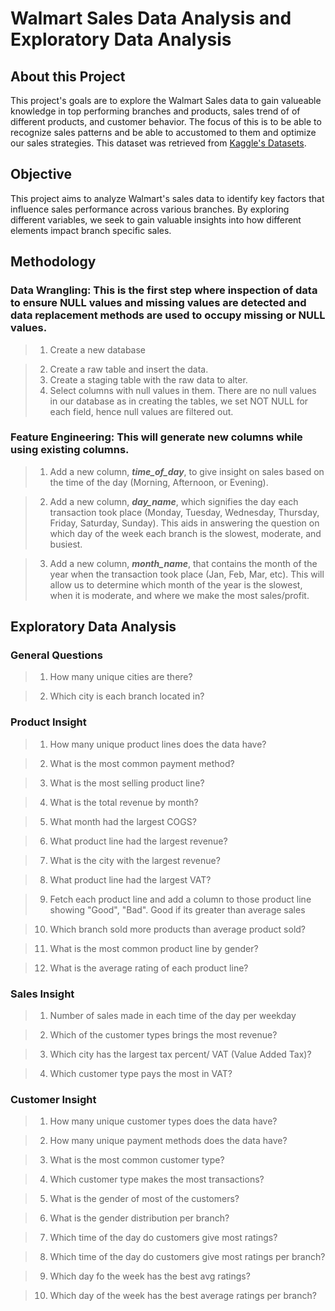 # Walmart Sales Data Analysis and Exploratory Data Analysis
 
## About this Project
This project's goals are to explore the Walmart Sales data to gain valueable knowledge in top performing branches and products, sales trend of of different products, and customer behavior. The focus of this is to be able to recognize sales patterns and be able to accustomed to them and optimize our sales strategies. This dataset was retrieved from [Kaggle's Datasets](https://www.kaggle.com/c/walmart-recruiting-store-sales-forecasting).

## Objective
This project aims to analyze Walmart's sales data to identify key factors that influence sales performance across various branches. By exploring different variables, we seek to gain valuable insights into how different elements impact branch specific sales.

## Methodology
### Data Wrangling: This is the first step where inspection of data to ensure NULL values and missing values are detected and data replacement methods are used to occupy missing or NULL values.
> 1. Create a new database

> 2. Create a raw table and insert the data.
> 3. Create a staging table with the raw data to alter.
> 4. Select columns with null values in them. There are no null values in our database as in creating the tables, we set NOT NULL for each field, hence null values are filtered out.

### Feature Engineering: This will generate new columns while using existing columns.
> 1. Add a new column, **_time_of_day_**, to give insight on sales based on the time of the day (Morning, Afternoon, or Evening).
   
> 2. Add a new column, **_day_name_**, which signifies the day each transaction took place (Monday, Tuesday, Wednesday, Thursday, Friday, Saturday, Sunday). This aids in answering the question on which day of the week each branch is the slowest, moderate, and busiest.
   
> 3. Add a new column, **_month_name_**, that contains the month of the year when the transaction took place (Jan, Feb, Mar, etc). This will allow us to determine which month of the year is the slowest, when it is moderate, and where we make the most sales/profit.

## Exploratory Data Analysis
### General Questions
> 1. How many unique cities are there?

> 2. Which city is each branch located in?

### Product Insight
> 1. How many unique product lines does the data have?

> 2. What is the most common payment method?
 
> 3. What is the most selling product line?
 
> 4. What is the total revenue by month?
 
> 5. What month had the largest COGS?

> 6. What product line had the largest revenue?
 
> 7. What is the city with the largest revenue?

> 8. What product line had the largest VAT?

> 9. Fetch each product line and add a column to those product line showing "Good", "Bad". Good if its greater than average sales

> 10. Which branch sold more products than average product sold?

> 11. What is the most common product line by gender?

> 12. What is the average rating of each product line?

### Sales Insight
> 1. Number of sales made in each time of the day per weekday

> 2. Which of the customer types brings the most revenue?

> 3. Which city has the largest tax percent/ VAT (Value Added Tax)?

> 4. Which customer type pays the most in VAT?

### Customer Insight
> 1. How many unique customer types does the data have?

> 2. How many unique payment methods does the data have?

> 3. What is the most common customer type?

> 4. Which customer type makes the most transactions?

> 5. What is the gender of most of the customers?

> 6. What is the gender distribution per branch?

> 7. Which time of the day do customers give most ratings?

> 8. Which time of the day do customers give most ratings per branch?

> 9. Which day fo the week has the best avg ratings?

> 10. Which day of the week has the best average ratings per branch?

